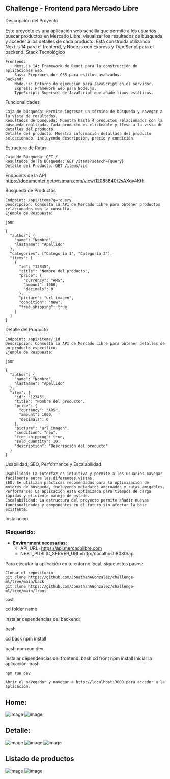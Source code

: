 ## Challenge - Frontend para Mercado Libre
Descripción del Proyecto

Este proyecto es una aplicación web sencilla que permite a los usuarios buscar productos en Mercado Libre, visualizar los resultados de búsqueda y acceder a los detalles de cada producto. Está construida utilizando Next.js 14 para el frontend, y Node.js con Express y TypeScript para el backend.
Stack Tecnológico

    Frontend:
        Next.js 14: Framework de React para la construcción de aplicaciones web.
        Sass: Preprocesador CSS para estilos avanzados.
    Backend:
        Node.js: Entorno de ejecución para JavaScript en el servidor.
        Express: Framework web para Node.js.
        TypeScript: Superset de JavaScript que añade tipos estáticos.

Funcionalidades

    Caja de búsqueda: Permite ingresar un término de búsqueda y navegar a la vista de resultados.
    Resultados de búsqueda: Muestra hasta 4 productos relacionados con la búsqueda realizada. Cada producto es clickeable y lleva a la vista de detalles del producto.
    Detalle del producto: Muestra información detallada del producto seleccionado, incluyendo descripción, precio y condición.

Estructura de Rutas

    Caja de Búsqueda: GET /
    Resultados de la Búsqueda: GET /items?search={query}
    Detalle del Producto: GET /items/:id

Endpoints de la API
https://documenter.getpostman.com/view/12085840/2sAXqy4Kth

Búsqueda de Productos

    Endpoint: /api/items?q=:query
    Descripción: Consulta la API de Mercado Libre para obtener productos relacionados con la consulta.
    Ejemplo de Respuesta:

    json

    {
      "author": {
        "name": "Nombre",
        "lastname": "Apellido"
      },
      "categories": ["Categoría 1", "Categoría 2"],
      "items": [
        {
          "id": "12345",
          "title": "Nombre del producto",
          "price": {
            "currency": "ARS",
            "amount": 1000,
            "decimals": 0
          },
          "picture": "url_imagen",
          "condition": "new",
          "free_shipping": true
        }
      ]
    }

Detalle del Producto

    Endpoint: /api/items/:id
    Descripción: Consulta la API de Mercado Libre para obtener detalles de un producto específico.
    Ejemplo de Respuesta:

    json

    {
      "author": {
        "name": "Nombre",
        "lastname": "Apellido"
      },
      "item": {
        "id": "12345",
        "title": "Nombre del producto",
        "price": {
          "currency": "ARS",
          "amount": 1000,
          "decimals": 0
        },
        "picture": "url_imagen",
        "condition": "new",
        "free_shipping": true,
        "sold_quantity": 10,
        "description": "Descripción del producto"
      }
    }

Usabilidad, SEO, Performance y Escalabilidad

    Usabilidad: La interfaz es intuitiva y permite a los usuarios navegar fácilmente entre las diferentes vistas.
    SEO: Se utilizan prácticas recomendadas para la optimización de motores de búsqueda, incluyendo metadatos adecuados y rutas amigables.
    Performance: La aplicación está optimizada para tiempos de carga rápidos y eficiente manejo de estado.
    Escalabilidad: La estructura del proyecto permite añadir nuevas funcionalidades y componentes en el futuro sin afectar la base existente.

Instalación

### !Requerido:
- **Environment necesarias:**
  - API_URL=https://api.mercadolibre.com
  - NEXT_PUBLIC_SERVER_URL=http://localhost:8080/api

Para ejecutar la aplicación en tu entorno local, sigue estos pasos:

    Clonar el repositorio: 
    git clone https://github.com/JonathanAGonzalez/challenge-ml/tree/main/back
    git clone https://github.com/JonathanAGonzalez/challenge-ml/tree/main/front

    bash

cd folder name

Instalar dependencias del backend:

bash

cd back
npm install



bash
npm run dev

Instalar dependencias del frontend:
bash
cd front
npm install
Iniciar la aplicación:
bash

    npm run dev

    Abrir el navegador y navegar a http://localhost:3000 para acceder a la aplicación.



## Home:
![image](https://github.com/user-attachments/assets/7a9bb097-448e-426d-bb21-5929459c1e11)
![image](https://github.com/user-attachments/assets/d2fa9b45-0eb9-4d89-a6cc-e5852dee5b59)


## Detalle:
![image](https://github.com/user-attachments/assets/ebc9130f-4e1c-4903-958c-e221a2fb2344)
![image](https://github.com/user-attachments/assets/9f7ad1d0-7719-4982-873b-1612152d2fe4)
![image](https://github.com/user-attachments/assets/5f94ff62-3ab8-4e5c-b8b6-ba4a01c4e27c)


## Listado de productos
![image](https://github.com/user-attachments/assets/96738109-5950-40a3-bf59-8ab5e40e9926)
![image](https://github.com/user-attachments/assets/4132673a-0f28-4d26-a040-4acd8b0897eb)



